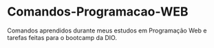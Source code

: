 # Comandos-Programacao-WEB

Comandos aprendidos durante meus estudos em Programação Web e tarefas feitas para o bootcamp da DIO.

